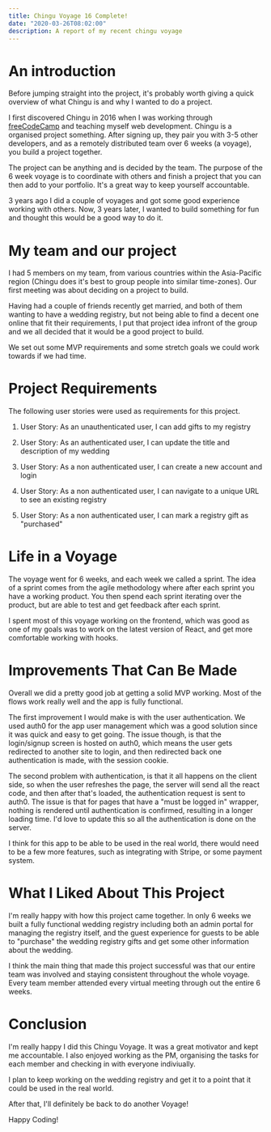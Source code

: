 ```yaml
---
title: Chingu Voyage 16 Complete!
date: "2020-03-26T08:02:00"
description: A report of my recent chingu voyage
---
```


# An introduction

Before jumping straight into the project, it's probably worth giving a quick
overview of what Chingu is and why I wanted to do a project.

I first discovered Chingu in 2016 when I was working through [freeCodeCamp](https://www.freecodecamp.org/)
and teaching myself web development. Chingu is a organised project something.
After signing up, they pair you with 3-5 other developers, and as a remotely
distributed team over 6 weeks (a voyage), you build a project together.

The project can be anything and is decided by the team. The purpose of the 6
week voyage is to coordinate with others and finish a project that you can then
add to your portfolio. It's a great way to keep yourself accountable.

3 years ago I did a couple of voyages and got some good experience working with
others. Now, 3 years later, I wanted to build something for fun and thought this
would be a good way to do it.

# My team and our project

I had 5 members on my team, from various countries within the Asia-Pacific region
(Chingu does it's best to group people into similar time-zones). Our first meeting
was about deciding on a project to build.

Having had a couple of friends recently get married, and both of them wanting to
have a wedding registry, but not being able to find a decent one online that fit
their requirements, I put that project idea infront of the group and we all decided
that it would be a good project to build.

We set out some MVP requirements and some stretch goals we could work towards
if we had time.

# Project Requirements

The following user stories were used as requirements for this project.

1. User Story: As an unauthenticated user, I can add gifts to my registry

2. User Story: As an authenticated user, I can update the title and description
of my wedding

3. User Story: As a non authenticated user, I can create a new account and login

4. User Story: As a non authenticated user, I can navigate to a unique URL to 
see an existing registry

5. User Story: As a non authenticated user, I can mark a registry gift as "purchased"

# Life in a Voyage

The voyage went for 6 weeks, and each week we called a sprint. The idea of a sprint
comes from the agile methodology where after each sprint you have a working product.
You then spend each sprint iterating over the product, but are able to test and
get feedback after each sprint.

I spent most of this voyage working on the frontend, which was good as one of my
goals was to work on the latest version of React, and get more comfortable working
with hooks.

# Improvements That Can Be Made

Overall we did a pretty good job at getting a solid MVP working. Most of the flows
work really well and the app is fully functional.

The first improvement I would make is with the user authentication. We used auth0
for the app user management which was a good solution since it was quick and easy
to get going. The issue though, is that the login/signup screen is hosted on 
auth0, which means the user gets redirected to another site to login, and then
redirected back one authentication is made, with the session cookie.

The second problem with authentication, is that it all happens on the client side,
so when the user refreshes the page, the server will send all the react code, and
then after that's loaded, the authentication request is sent to auth0. The issue
is that for pages that have a "must be logged in" wrapper, nothing is rendered
until authentication is confirmed, resulting in a longer loading time. I'd love to
update this so all the authentication is done on the server. 

I think for this app to be able to be used in the real world, there would need
to be a few more features, such as integrating with Stripe, or some payment system.

# What I Liked About This Project

I'm really happy with how this project came together. In only 6 weeks we built
a fully functional wedding registry including both an admin portal for managing
the registry itself, and the guest experience for guests to be able to "purchase"
the wedding registry gifts and get some other information about the wedding.

I think the main thing that made this project successful was that our entire
team was involved and staying consistent throughout the whole voyage. Every team
member attended every virtual meeting through out the entire 6 weeks.

# Conclusion

I'm really happy I did this Chingu Voyage. It was a great motivator and kept me
accountable. I also enjoyed working as the PM, organising the tasks for each
member and checking in with everyone indiviually.

I plan to keep working on the wedding registry and get it to a point that it could
be used in the real world.

After that, I'll definitely be back to do another Voyage!

Happy Coding!
